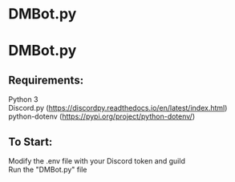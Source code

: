 # DMBot.py
 
DMBot.py
=======


 
Requirements:  
-----------
Python 3  
Discord.py (https://discordpy.readthedocs.io/en/latest/index.html)  
python-dotenv (https://pypi.org/project/python-dotenv/)  

To Start:  
-----------
Modify the .env file with your Discord token and guild  
Run the "DMBot.py" file  
